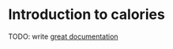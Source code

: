 # Introduction to calories

TODO: write [great documentation](http://jacobian.org/writing/what-to-write/)
